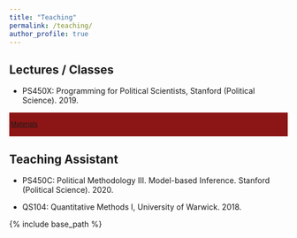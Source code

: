 ```yaml
---
title: "Teaching"
permalink: /teaching/
author_profile: true
---
```


## Lectures / Classes

* PS450X: Programming for Political Scientists, Stanford (Political Science). 2019. 

<div style="background-color: #8C1515; color: #ffffff; padding: 3px; font-size: 0.8em;">

[Materials](https://github.com/tobiasnowacki/ps450x)

</div>

## Teaching Assistant

* PS450C: Political Methodology III. Model-based Inference. Stanford (Political Science). 2020.

* QS104: Quantitative Methods I, University of Warwick. 2018.

{% include base_path %}

